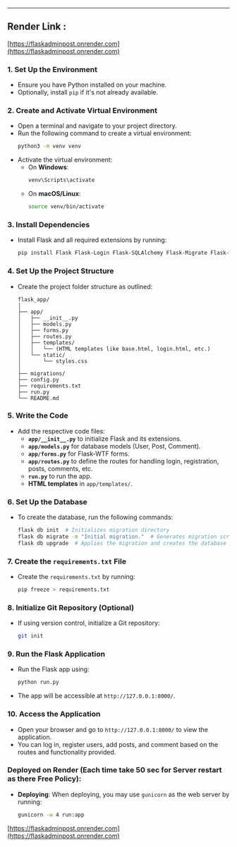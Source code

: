 
---
## Render Link : 
[https://flaskadminpost.onrender.com](https://flaskadminpost.onrender.com)


### 1. **Set Up the Environment**
   - Ensure you have Python installed on your machine.
   - Optionally, install `pip` if it's not already available.

### 2. **Create and Activate Virtual Environment**
   - Open a terminal and navigate to your project directory.
   - Run the following command to create a virtual environment:
     ```bash
     python3 -m venv venv
     ```
   - Activate the virtual environment:
     - On **Windows**:
       ```bash
       venv\Scripts\activate
       ```
     - On **macOS/Linux**:
       ```bash
       source venv/bin/activate
       ```

### 3. **Install Dependencies**
   - Install Flask and all required extensions by running:
     ```bash
     pip install Flask Flask-Login Flask-SQLAlchemy Flask-Migrate Flask-WTF Werkzeug
     ```

### 4. **Set Up the Project Structure**
   - Create the project folder structure as outlined:
     ```
     flask_app/
     │
     ├── app/
     │   ├── __init__.py
     │   ├── models.py
     │   ├── forms.py
     │   ├── routes.py
     │   ├── templates/
     │   │   └── (HTML templates like base.html, login.html, etc.)
     │   └── static/
     │       └── styles.css
     │
     ├── migrations/
     ├── config.py
     ├── requirements.txt
     ├── run.py
     └── README.md
     ```

### 5. **Write the Code**
   - Add the respective code files:
     - **`app/__init__.py`** to initialize Flask and its extensions.
     - **`app/models.py`** for database models (User, Post, Comment).
     - **`app/forms.py`** for Flask-WTF forms.
     - **`app/routes.py`** to define the routes for handling login, registration, posts, comments, etc.
     - **`run.py`** to run the app.
     - **HTML templates** in `app/templates/`.
   
### 6. **Set Up the Database**
   - To create the database, run the following commands:
     ```bash
     flask db init  # Initializes migration directory
     flask db migrate -m "Initial migration."  # Generates migration script
     flask db upgrade  # Applies the migration and creates the database
     ```

### 7. **Create the `requirements.txt` File**
   - Create the `requirements.txt` by running:
     ```bash
     pip freeze > requirements.txt
     ```

### 8. **Initialize Git Repository (Optional)**
   - If using version control, initialize a Git repository:
     ```bash
     git init
     ```

### 9. **Run the Flask Application**
   - Run the Flask app using:
     ```bash
     python run.py
     ```
   - The app will be accessible at `http://127.0.0.1:8000/`.

### 10. **Access the Application**
   - Open your browser and go to `http://127.0.0.1:8000/` to view the application.
   - You can log in, register users, add posts, and comment based on the routes and functionality provided.

### Deployed on Render (Each time take 50 sec for Server restart as there Free Policy):
- **Deploying**: When deploying, you may use `gunicorn` as the web server by running:
  ```bash
  gunicorn -w 4 run:app
  ```

[https://flaskadminpost.onrender.com](https://flaskadminpost.onrender.com)
